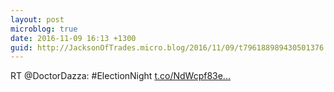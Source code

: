 ```yaml
---
layout: post
microblog: true
date: 2016-11-09 16:13 +1300
guid: http://JacksonOfTrades.micro.blog/2016/11/09/t796188989430501376.html
---
```

RT @DoctorDazza: #ElectionNight [t.co/NdWcpf83e...](https://t.co/NdWcpf83ec)
